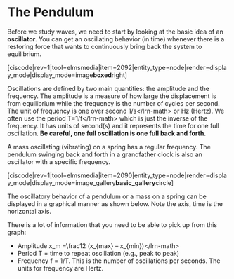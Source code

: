 # The Pendulum

Before we study waves, we need to start by looking at the basic idea of an **oscillator**. You can get an oscillating behavior \(in time\) whenever there is a restoring force that wants to continuously bring back the system to equilibrium.

\[ciscode\|rev=1\|tool=elmsmedia\|item=2092\|entity\_type=node\|render=display\_mode\|display\_mode=image**boxed**right\]

Oscillations are defined by two main quantities: the amplitude and the frequency. The amplitude is a measure of how large the displacement is from equilibrium while the frequency is the number of cycles per second. The unit of frequency is one over second 1/s&lt;/lrn-math&gt; or Hz \(Hertz\). We often use the period T=1/f&lt;/lrn-math&gt; which is just the inverse of the frequency. It has units of second\(s\) and it represents the time for one full oscillation. **Be careful, one full oscillation is one full back and forth.**

A mass oscillating \(vibrating\) on a spring has a regular frequency. The pendulum swinging back and forth in a grandfather clock is also an oscillator with a specific frequency.

\[ciscode\|rev=1\|tool=elmsmedia\|item=2090\|entity\_type=node\|render=display\_mode\|display\_mode=image\_gallery**basic\_gallery**circle\]

The oscillatory behavior of a pendulum or a mass on a spring can be displayed in a graphical manner as shown below. Note the axis, time is the horizontal axis.

There is a lot of information that you need to be able to pick up from this graph:

* Amplitude x_m =\frac12 \(x_{max} – x\_{min}\)&lt;/lrn-math&gt;
* Period T = time to repeat oscillation \(e.g., peak to peak\)
* Frequency f = 1/T. This is the number of oscillations per seconds. The units for frequency are Hertz.

